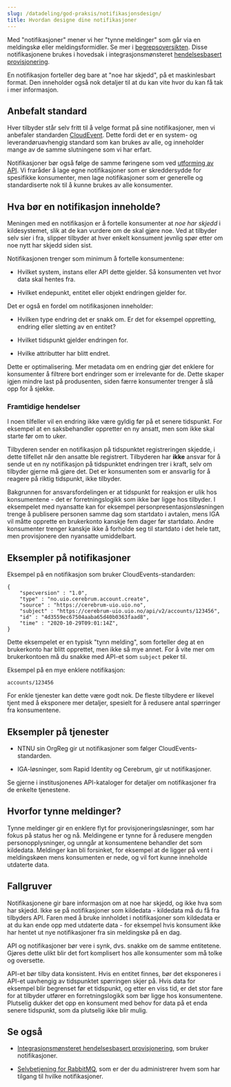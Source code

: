 ```yaml
---
slug: /datadeling/god-praksis/notifikasjonsdesign/
title: Hvordan designe dine notifikasjoner
---
```


Med "notifikasjoner" mener vi her "tynne meldinger" som går via en meldingskø
eller meldingsformidler. Se mer i
[begrepsoversikten](/docs/datadeling/begreper/notifikasjon). Disse
notifikasjonene brukes i hovedsak i integrasjonsmønsteret [hendelsesbasert
provisjonering](/docs/datadeling/god-praksis/integrasjonsmonster/hendelsesbasert).

En notifikasjon forteller deg bare at "noe har skjedd", på et maskinlesbart
format. Den inneholder også nok detaljer til at du kan vite hvor du kan få tak
i mer informasjon.

## Anbefalt standard

Hver tilbyder står selv fritt til å velge format på sine notifikasjoner, men vi
anbefaler standarden [CloudEvent](https://cloudevents.io/). Dette fordi det er
en system- og leverandøruavhengig standard som kan brukes av alle, og
inneholder mange av de samme slutningene som vi har erfart.

Notifikasjoner bør også følge de samme føringene som ved [utforming av
API](/docs/datadeling/god-praksis/api-design). Vi fraråder å lage egne
notifikasjoner som er skreddersydde for spesifikke konsumenter, men lage
notifikasjoner som er generelle og standardiserte nok til å kunne brukes av
alle konsumenter.

## Hva bør en notifikasjon inneholde?

Meningen med en notifikasjon er å fortelle konsumenter at _noe har skjedd_ i
kildesystemet, slik at de kan vurdere om de skal gjøre noe. Ved at tilbyder
selv sier i fra, slipper tilbyder at hver enkelt konsument jevnlig spør etter
om noe nytt har skjedd siden sist.

Notifikasjonen trenger som minimum å fortelle konsumentene:

- Hvilket system, instans eller API dette gjelder. Så konsumenten vet hvor data
  skal hentes fra.

- Hvilket endepunkt, entitet eller objekt endringen gjelder for.

Det er også en fordel om notifikasjonen inneholder:

- Hvilken type endring det er snakk om. Er det for eksempel oppretting, endring
  eller sletting av en entitet?

- Hvilket tidspunkt gjelder endringen for.

- Hvilke attributter har blitt endret.

Dette er optimalisering. Mer metadata om en endring gjør det enklere for
konsumenter å filtrere bort endringer som er irrelevante for de. Dette skaper
igjen mindre last på produsenten, siden færre konsumenter trenger å slå opp for
å sjekke.

### Framtidige hendelser

I noen tilfeller vil en endring ikke være gyldig før på et senere tidspunkt.
For eksempel at en saksbehandler oppretter en ny ansatt, men som ikke skal
starte før om to uker.

Tilbyderen sender en notifikasjon på tidspunktet registreringen skjedde, i
dette tilfellet når den ansatte ble registrert. Tilbyderen har **ikke** ansvar
for å sende ut en ny notifikasjon på tidspunktet endringen trer i kraft, selv
om tilbyder gjerne må gjøre det. Det er konsumenten som er ansvarlig for å
reagere på riktig tidspunkt, ikke tilbyder.

Bakgrunnen for ansvarsfordelingen er at tidspunkt for reaksjon er ulik hos
konsumentene - det er forretningslogikk som ikke bør ligge hos tilbyder. I
eksempelet med nyansatte kan for eksempel personpresentasjonsløsningen trenge å
publisere personen samme dag som startdato i avtalen, mens IGA vil måtte
opprette en brukerkonto kanskje fem dager før startdato. Andre konsumenter
trenger kanskje ikke å forholde seg til startdato i det hele tatt, men
provisjonere den nyansatte umiddelbart.

## Eksempler på notifikasjoner

Eksempel på en notifikasjon som bruker CloudEvents-standarden:

    {
        "specversion" : "1.0",
        "type" : "no.uio.cerebrum.account.create",
        "source" : "https://cerebrum-uio.uio.no",
        "subject" : "https://cerebrum-uio.uio.no/api/v2/accounts/123456",
        "id" : "4d3559ec67504aaba65d40b0363faad8",
        "time" : "2020-10-29T09:01:14Z",
    }

Dette eksempelet er en typisk "tynn melding", som forteller deg at en
brukerkonto har blitt opprettet, men ikke så mye annet. For å vite mer om
brukerkontoen må du snakke med API-et som `subject` peker til.

Eksempel på en mye enklere notifikasjon:

    accounts/123456

For enkle tjenester kan dette være godt nok. De fleste tilbydere er likevel
tjent med å eksponere mer detaljer, spesielt for å redusere antal spørringer
fra konsumentene.

## Eksempler på tjenester

- NTNU sin OrgReg gir ut notifikasjoner som følger CloudEvents-standarden.

- IGA-løsninger, som Rapid Identity og Cerebrum, gir ut notifikasjoner.

Se gjerne i institusjonenes API-kataloger for detaljer om notifikasjoner fra de
enkelte tjenestene.

## Hvorfor tynne meldinger?

Tynne meldinger gir en enklere flyt for provisjoneringsløsninger, som har fokus
på status her og nå. Meldingene er tynne for å redusere mengden
personopplysninger, og unngår at konsumentene behandler det som kildedata.
Meldinger kan bli forsinket, for eksempel at de ligger på vent i meldingskøen
mens konsumenten er nede, og vil fort kunne inneholde utdaterte data.

## Fallgruver

Notifikasjonene gir bare informasjon om at noe har skjedd, og ikke hva som har
skjedd. Ikke se på notifikasjoner som kildedata - kildedata må du få fra
tilbyders API. Faren med å bruke innholdet i notifikasjoner som kildedata er at
du kan ende opp med utdaterte data - for eksempel hvis konsument ikke har
hentet ut nye notifikasjoner fra sin meldingskø på en dag.

API og notifikasjoner bør vere i synk, dvs. snakke om de samme entitetene.
Gjøres dette ulikt blir det fort komplisert hos alle konsumenter som må tolke
og oversette.

API-et bør tilby data konsistent. Hvis en entitet finnes, bør det eksponeres i
API-et uavhengig av tidspunktet spørringen skjer på. Hvis data for eksempel
blir begrenset før et tidspunkt, og etter en viss tid, er det stor fare for at
tilbyder utfører en forretningslogikk som bør ligge hos konsumentene. Plutselig
dukker det opp en konsument med behov for data på et enda senere tidspunkt, som
da plutselig ikke blir mulig.

## Se også

- [Integrasjonsmønsteret hendelsesbasert
  provisjonering](/docs/datadeling/god-praksis/integrasjonsmonster/hendelsesbasert),
  som bruker notifikasjoner.

- [Selvbetjening for RabbitMQ](/docs/datadeling/teknisk-plattform/brom), som er
  der du administrerer hvem som har tilgang til hvilke notifikasjoner.
